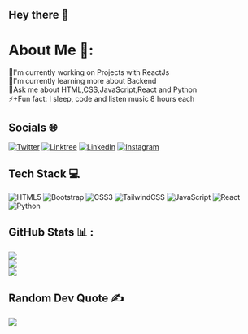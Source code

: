 ## Hey there 👋

#  About Me 💫:
🔭I'm currently working on Projects with ReactJs   
🌱I'm currently learning more about Backend         
💭Ask me about HTML,CSS,JavaScript,React and Python   
⚡+Fun fact: I sleep, code and listen music 8 hours each   


## Socials 🌐
[![Twitter](https://img.shields.io/badge/Twitter-%231DA1F2.svg?logo=Twitter&logoColor=white)](https://twitter.com/Ayushmangarg4)
[![Linktree](https://img.shields.io/badge/Linktree-%2300FF11.svg?logo=linktree&logoColor=white)](https://linktr.ee/ayushmangarg8)
[![LinkedIn](https://img.shields.io/badge/LinkedIn-%230077B5.svg?logo=linkedin&logoColor=white)](https://linkedin.com/in/linkedin.com/in/ayushmangarg)
[![Instagram](https://img.shields.io/badge/Instagram-%23E4405F.svg?logo=Instagram&logoColor=white)](https://instagram.com/ayushman._garg)


## Tech Stack 💻
![HTML5](https://img.shields.io/badge/html5-%23E34F26.svg?style=for-the-badge&logo=html5&logoColor=white)
![Bootstrap](https://img.shields.io/badge/bootstrap-%23563D7C.svg?style=for-the-badge&logo=bootstrap&logoColor=white)
![CSS3](https://img.shields.io/badge/css3-%231572B6.svg?style=for-the-badge&logo=css3&logoColor=white)
![TailwindCSS](https://img.shields.io/badge/tailwindcss-%2338B2AC.svg?style=for-the-badge&logo=tailwind-css&logoColor=white)
![JavaScript](https://img.shields.io/badge/javascript-%23323330.svg?style=for-the-badge&logo=javascript&logoColor=%23F7DF1E)
![React](https://img.shields.io/badge/react-%2320232a.svg?style=for-the-badge&logo=react&logoColor=%2361DAFB)
![Python](https://img.shields.io/badge/python-3670A0?style=for-the-badge&logo=python&logoColor=ffdd54)


## GitHub Stats 📊 :
![](https://github-readme-stats.vercel.app/api?username=ayushmangarg2003&theme=merko&hide_border=true&include_all_commits=true&count_private=true)<br/>
![](https://github-readme-stats.vercel.app/api/top-langs/?username=ayushmangarg2003&theme=merko&hide_border=true&include_all_commits=true&count_private=true&layout=compact)<br/>
![](https://github-readme-streak-stats.herokuapp.com/?user=ayushmangarg2003&theme=merko&hide_border=true)

  
## Random Dev Quote ✍️
![](https://quotes-github-readme.vercel.app/api?type=horizontal&theme=dark)
